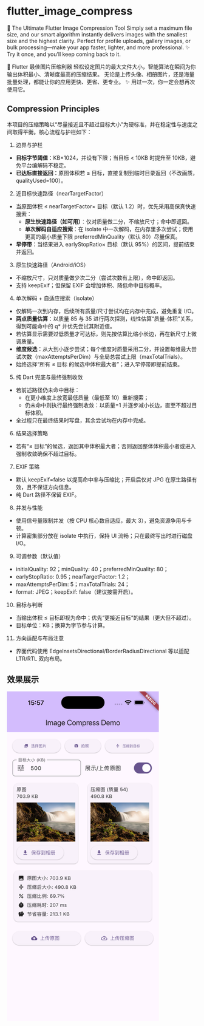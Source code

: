 # flutter_image_compress

🚀 The Ultimate Flutter Image Compression Tool
Simply set a maximum file size, and our smart algorithm instantly delivers images with the smallest size and the highest clarity.
Perfect for profile uploads, gallery images, or bulk processing—make your app faster, lighter, and more professional.
✨ Try it once, and you’ll keep coming back to it.

🚀 Flutter 最佳图片压缩利器
轻松设定图片的最大文件大小，智能算法在瞬间为你输出体积最小、清晰度最高的压缩结果。
无论是上传头像、相册图片，还是海量批量处理，都能让你的应用更快、更省、更专业。
✨ 用过一次，你一定会想再次使用它。

## Compression Principles

本项目的压缩策略以“尽量接近且不超过目标大小”为硬标准，并在稳定性与速度之间取得平衡。核心流程与护栏如下：

1. 边界与护栏

- **目标字节阈值**：KB×1024，并设有下限；当目标 < 10KB 时提升至 10KB，避免平台编解码不稳定。
- **已达标直接返回**：原图体积若 ≤ 目标，直接复制到临时目录返回（不改画质，qualityUsed=100）。

2. 近目标快速路径（nearTargetFactor）

- 当原图体积 ≤ nearTargetFactor× 目标（默认 1.2）时，优先采用高保真快速搜索：
  - **原生快速路径（如可用）**：仅对质量做二分，不缩放尺寸；命中即返回。
  - **单次解码自适应搜索**：在 isolate 中一次解码，在内存里多次尝试；使用更高的最小质量下限 preferredMinQuality（默认 80）尽量保真。
- **早停带**：当结果进入 earlyStopRatio× 目标（默认 95%）的区间，提前结束并返回。

3. 原生快速路径（Android/iOS）

- 不缩放尺寸，只对质量做少次二分（尝试次数有上限），命中即返回。
- 支持 keepExif；但保留 EXIF 会增加体积、降低命中目标概率。

4. 单次解码 + 自适应搜索（isolate）

- 仅解码一次到内存，后续所有质量/尺寸尝试均在内存中完成，避免重复 I/O。
- **两点质量估算**：以质量 85 与 35 进行两次探测，线性估算“质量-体积”关系，得到可能命中的 q\* 并优先尝试其附近值。
- 若估算显示需要过低质量才可达标，则先按估算比缩小长边，再在新尺寸上微调质量。
- **维度候选**：从大到小逐步尝试；每个维度对质量采用二分，并设置每维最大尝试次数（maxAttemptsPerDim）与全局总尝试上限（maxTotalTrials）。
- 始终选择“所有 ≤ 目标 的候选中体积最大者”；进入早停带即提前结束。

5. 纯 Dart 兜底与最终强制收敛

- 若前述路径仍未命中目标：
  - 在更小维度上放宽最低质量（最低至 10）重新搜索；
  - 仍未命中则执行最终强制收敛：以质量=1 并逐步减小长边，直至不超过目标体积。
- 全过程只在最终结果时写盘，其余尝试均在内存中完成。

6. 结果选择策略

- 若有“≤ 目标”的候选，返回其中体积最大者；否则返回整体体积最小者或进入强制收敛确保不超过目标。

7. EXIF 策略

- 默认 keepExif=false 以提高命中率与压缩比；开启后仅对 JPG 在原生路径有效，且不保证方向信息。
- 纯 Dart 路径不保留 EXIF。

8. 并发与性能

- 使用信号量限制并发（按 CPU 核心数自适应，最大 3），避免资源争用与卡顿。
- 计算密集部分放在 isolate 中执行，保持 UI 流畅；只在最终写出时进行磁盘 I/O。

9. 可调参数（默认值）

- initialQuality: 92；minQuality: 40；preferredMinQuality: 80；
- earlyStopRatio: 0.95；nearTargetFactor: 1.2；
- maxAttemptsPerDim: 5；maxTotalTrials: 24；
- format: JPEG；keepExif: false（建议按需开启）。

10. 目标与判断

- 当输出体积 ≤ 目标即视为命中；优先“更接近目标”的结果（更大但不超过）。
- 目标单位：KB；换算为字节参与计算。

11. 方向适配与布局注意

- 界面代码使用 EdgeInsetsDirectional/BorderRadiusDirectional 等以适配 LTR/RTL 双向布局。

## 效果展示

<p align="left">
  <img src="assets/images/demo1.png" width="400">
</p>
